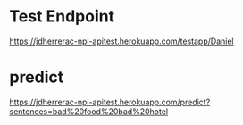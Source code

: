 # Test Endpoint
https://jdherrerac-npl-apitest.herokuapp.com/testapp/Daniel

# predict
https://jdherrerac-npl-apitest.herokuapp.com/predict?sentences=bad%20food%20bad%20hotel
